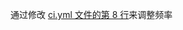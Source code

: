 通过修改 [ci.yml 文件的第 8 行](https://github.com/zhangyiming748/Green/blob/master/.github/workflows/ci.yml#L8)来调整频率
